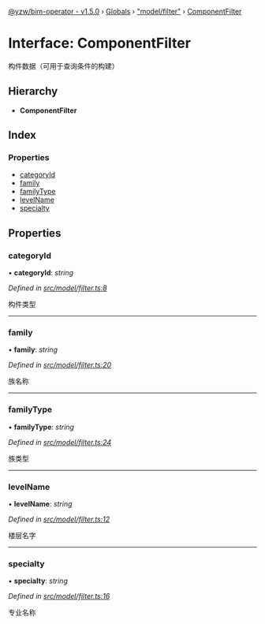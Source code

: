 [@yzw/bim-operator - v1.5.0](../README.md) › [Globals](../globals.md) › ["model/filter"](../modules/_model_filter_.md) › [ComponentFilter](_model_filter_.componentfilter.md)

# Interface: ComponentFilter

构件数据（可用于查询条件的构建）

## Hierarchy

* **ComponentFilter**

## Index

### Properties

* [categoryId](_model_filter_.componentfilter.md#categoryid)
* [family](_model_filter_.componentfilter.md#family)
* [familyType](_model_filter_.componentfilter.md#familytype)
* [levelName](_model_filter_.componentfilter.md#levelname)
* [specialty](_model_filter_.componentfilter.md#specialty)

## Properties

###  categoryId

• **categoryId**: *string*

*Defined in [src/model/filter.ts:8](https://github.com/youkaisteve/bim-operator/blob/90a5443/src/model/filter.ts#L8)*

构件类型

___

###  family

• **family**: *string*

*Defined in [src/model/filter.ts:20](https://github.com/youkaisteve/bim-operator/blob/90a5443/src/model/filter.ts#L20)*

族名称

___

###  familyType

• **familyType**: *string*

*Defined in [src/model/filter.ts:24](https://github.com/youkaisteve/bim-operator/blob/90a5443/src/model/filter.ts#L24)*

族类型

___

###  levelName

• **levelName**: *string*

*Defined in [src/model/filter.ts:12](https://github.com/youkaisteve/bim-operator/blob/90a5443/src/model/filter.ts#L12)*

楼层名字

___

###  specialty

• **specialty**: *string*

*Defined in [src/model/filter.ts:16](https://github.com/youkaisteve/bim-operator/blob/90a5443/src/model/filter.ts#L16)*

专业名称
